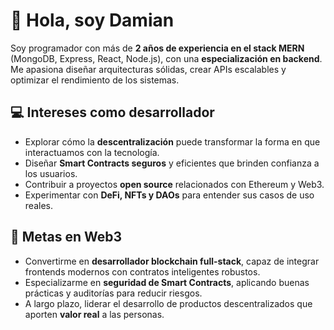# 👋 Hola, soy Damian  

Soy programador con más de **2 años de experiencia en el stack MERN** (MongoDB, Express, React, Node.js), con una **especialización en backend**.  
Me apasiona diseñar arquitecturas sólidas, crear APIs escalables y optimizar el rendimiento de los sistemas.

## 💻 Intereses como desarrollador  
- Explorar cómo la **descentralización** puede transformar la forma en que interactuamos con la tecnología.  
- Diseñar **Smart Contracts seguros** y eficientes que brinden confianza a los usuarios.  
- Contribuir a proyectos **open source** relacionados con Ethereum y Web3.  
- Experimentar con **DeFi, NFTs y DAOs** para entender sus casos de uso reales.  

## 🎯 Metas en Web3  
- Convertirme en **desarrollador blockchain full-stack**, capaz de integrar frontends modernos con contratos inteligentes robustos.  
- Especializarme en **seguridad de Smart Contracts**, aplicando buenas prácticas y auditorías para reducir riesgos.  
- A largo plazo, liderar el desarrollo de productos descentralizados que aporten **valor real** a las personas.
